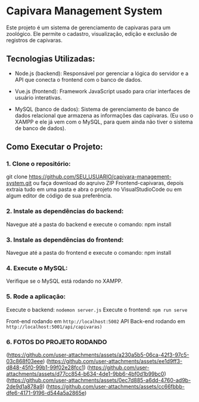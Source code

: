 # Capivara Management System

Este projeto é um sistema de gerenciamento de capivaras para um zoológico. Ele permite o cadastro, visualização, edição e exclusão de registros de capivaras.

## Tecnologias Utilizadas:
- Node.js (backend): Responsável por gerenciar a lógica do servidor e a API que conecta o frontend com o banco de dados.
  
- Vue.js (frontend): Framework JavaScript usado para criar interfaces de usuário interativas.
  
- MySQL (banco de dados): Sistema de gerenciamento de banco de dados relacional que armazena as informações das capivaras. (Eu uso o XAMPP e ele já vem com o MySQL, para quem ainda não tiver o sistema de banco de dados).


## Como Executar o Projeto:

### 1. Clone o repositório: 
  git clone https://github.com/SEU_USUARIO/capivara-management-system.git 
  ou faça download do aqruivo ZIP Frontend-capivaras, depois extraia tudo em uma pasta e abra o projeto no VisualStudioCode ou em algum editor de código de sua preferência.
  

### 2. Instale as dependências do backend:
  Navegue até a pasta do backend e execute o comando: npm install

  
### 3. Instale as dependências do frontend:
  Navegue até a pasta do frontend e execute o comando: npm install 

  
### 4. Execute o MySQL:
  Verifique se o MySQL está rodando no XAMPP.


### 5. Rode a aplicação:
  Execute o backend: `nodemon server.js`
  Execute o frontend: `npm run serve`

  Front-end rodando em `http://localhost:5002`
  API Back-end rodando em `http://localhost:5001/api/capivaras)`


  ### 6. FOTOS DO PROJETO RODANDO


(https://github.com/user-attachments/assets/a230a5b5-06ca-42f3-97c5-03c868f03eee)
(https://github.com/user-attachments/assets/ee1d9ff3-d848-45f0-99b1-99f02e28fcc1)
(https://github.com/user-attachments/assets/d77cc854-b634-4de1-9bb6-4bf0d1b99bc0)
(https://github.com/user-attachments/assets/0ec7d885-a6dd-4760-ad9b-2de9d1a878a9)
(https://github.com/user-attachments/assets/cc66fbbb-dfe6-4171-9196-d544a5a2865e)


